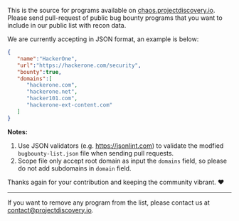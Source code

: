 This is the source for programs available on [chaos.projectdiscovery.io](http://chaos.projectdiscovery.io/). Please send pull-request of public bug bounty programs that you want to include in our public list with recon data. 

We are currently accepting in JSON format, an example is below:

```json
{
   "name":"HackerOne",
   "url":"https://hackerone.com/security",
   "bounty":true,
   "domains":[
      "hackerone.com",
      "hackerone.net",
      "hacker101.com",
      "hackerone-ext-content.com"
   ]
}
```

**Notes:** 
1. Use JSON validators (e.g. https://jsonlint.com) to validate the modfied `bugbounty-list.json` file when sending pull requests.
2. Scope file only accept root domain as input the `domains` field, so please do not add subdomains in `domain` field. 

Thanks again for your contribution and keeping the community vibrant. :heart:

-------

If you want to remove any program from the list, please contact us at contact@projectdiscovery.io.
